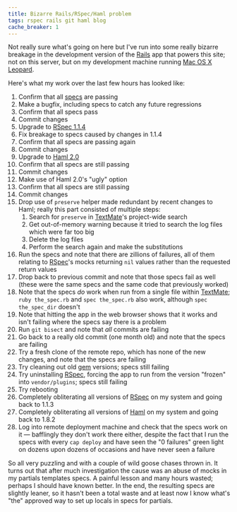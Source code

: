 ```yaml
---
title: Bizarre Rails/RSpec/Haml problem
tags: rspec rails git haml blog
cache_breaker: 1
---
```


Not really sure what's going on here but I've run into some really bizarre breakage in the development version of the [Rails](/wiki/Rails) app that powers this site; not on this server, but on my development machine running [Mac OS X](/wiki/Mac_OS_X) [Leopard](/wiki/Leopard).

Here's what my work over the last few hours has looked like:

1.  Confirm that all [specs](/wiki/specs) are passing
2.  Make a bugfix, including specs to catch any future regressions
3.  Confirm that all specs pass
4.  Commit changes
5.  Upgrade to [RSpec 1.1.4](/wiki/RSpec_1.1.4)
6.  Fix breakage to specs caused by changes in 1.1.4
7.  Confirm that all specs are passing again
8.  Commit changes
9.  Upgrade to [Haml 2.0](/wiki/Haml_2.0)
10. Confirm that all specs are still passing
11. Commit changes
12. Make use of Haml 2.0's "ugly" option
13. Confirm that all specs are still passing
14. Commit changes
15. Drop use of `preserve` helper made redundant by recent changes to Haml; really this part consisted of multiple steps:
    1.  Search for `preserve` in [TextMate](/wiki/TextMate)'s project-wide search
    2.  Get out-of-memory warning because it tried to search the log files which were far too big
    3.  Delete the log files
    4.  Perform the search again and make the substitutions
16. Run the specs and note that there are zillions of failures, all of them relating to [RSpec](/wiki/RSpec)'s mocks returning `nil` values rather than the requested return values
17. Drop back to previous commit and note that those specs fail as well (these were the same specs and the same code that previously worked)
18. Note that the specs _do_ work when run from a single file within [TextMate](/wiki/TextMate); `ruby the_spec.rb` and `spec the_spec.rb` also work, although `spec the_spec_dir` doesn't
19. Note that hitting the app in the web browser shows that it works and isn't failing where the specs say there is a problem
20. Run `git bisect` and note that _all_ commits are failing
21. Go back to a really old commit (one month old) and note that the specs are failing
22. Try a fresh clone of the remote repo, which has none of the new changes, and note that the specs are failing
23. Try cleaning out old [gem](/wiki/gem) versions; specs still failing
24. Try uninstalling [RSpec](/wiki/RSpec), forcing the app to run from the version "frozen" into `vendor/plugins`; specs still failing
25. Try rebooting
26. Completely obliterating all versions of [RSpec](/wiki/RSpec) on my system and going back to 1.1.3
27. Completely obliterating all versions of [Haml](/wiki/Haml) on my system and going back to 1.8.2
28. Log into remote deployment machine and check that the specs work on it — bafflingly they don't work there either, despite the fact that I run the specs with every `cap deploy` and have seen the "0 failures" green light on dozens upon dozens of occasions and have never seen a failure

So all very puzzling and with a couple of wild goose chases thrown in. It turns out that after much investigation the cause was an abuse of mocks in my partials templates specs. A painful lesson and many hours wasted; perhaps I should have known better. In the end, the resulting specs are slightly leaner, so it hasn't been a total waste and at least now I know what's "the" approved way to set up locals in specs for partials.
